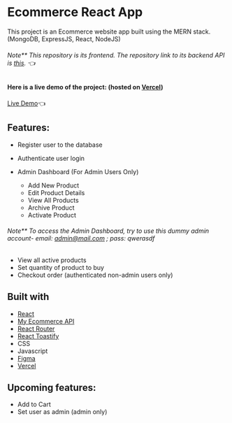 # Ecommerce React App

This project is an Ecommerce website app built using the MERN stack. (MongoDB, ExpressJS, React, NodeJS)
###### Note** This repository is its frontend. The repository link to its backend API is [this](https://github.com/GITvoren/ecommerce-api). :point_left:

#### Here is a live demo of the project: (hosted on [Vercel](https://vercel.com/))
[Live Demo](https://voren-ecommerce-app.vercel.app/):point_left:





## Features:
- Register user to the database
- Authenticate user login

- Admin Dashboard (For Admin Users Only)
  - Add New Product
  - Edit Product Details
  - View All Products
  - Archive Product
  - Activate Product
 ###### Note** To access the Admin Dashboard, try to use this dummy admin account- email: admin@mail.com ; pass: qwerasdf

- View all active products
- Set quantity of product to buy
- Checkout order (authenticated non-admin users only)


## Built with


- [React](https://reactjs.org/)
- [My Ecommerce API](https://github.com/GITvoren/ecommerce-api)
- [React Router](https://reactrouter.com/)
- [React Toastify](https://www.npmjs.com/package/react-toastify)
- CSS
- Javascript
- [Figma](https://figma.com/)
- [Vercel](https://vercel.com/)


## Upcoming features:
- Add to Cart
- Set user as admin (admin only)


